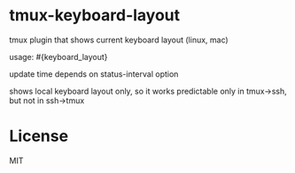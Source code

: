 # tmux-keyboard-layout
tmux plugin that shows current keyboard layout (linux, mac)

usage: #{keyboard_layout}

update time depends on status-interval option

shows local keyboard layout only, 
so it works predictable only in tmux->ssh, but not in ssh->tmux

# License

MIT
